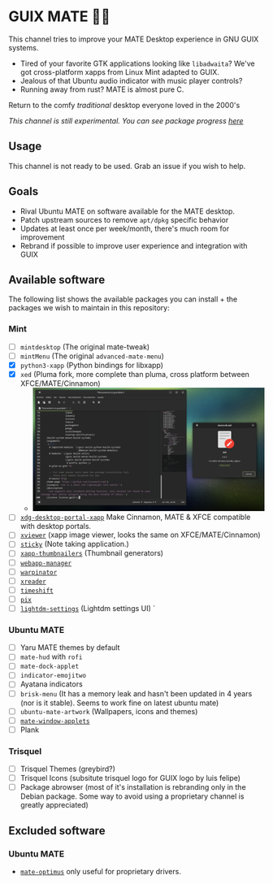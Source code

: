 # GUIX MATE 🦬🧉

This channel tries to improve your MATE Desktop experience in GNU GUIX systems.

- Tired of your favorite GTK applications looking like `libadwaita`? We've got cross-platform xapps from Linux Mint adapted to GUIX. 
- Jealous of that Ubuntu audio indicator with music player controls?
- Running away from rust? MATE is almost pure C.

Return to the comfy *traditional* desktop everyone loved in the 2000's 

_This channel is still experimental. You can see package progress [here](https://codeberg.org/guix-mate/-/projects/13979)_

## Usage

This channel is not ready to be used. Grab an issue if you wish to help.

## Goals

- Rival Ubuntu MATE on software available for the MATE desktop.
- Patch upstream sources to remove `apt/dpkg` specific behavior
- Updates at least once per week/month, there's much room for improvement
- Rebrand if possible to improve user experience and integration with GUIX

## Available software

The following list shows the available packages you can install + the packages we wish to maintain in this repository:

### Mint
- [ ] `mintdesktop` (The original mate-tweak)
- [ ] `mintMenu` (The original `advanced-mate-menu`)
- [x] `python3-xapp` (Python bindings for libxapp)
- [x] `xed` (Pluma fork, more complete than pluma, cross platform between XFCE/MATE/Cinnamon)
  - ![already supported](./assets/xed.png)
- [ ] [`xdg-desktop-portal-xapp`](https://github.com/linuxmint/xdg-desktop-portal-xapp) Make Cinnamon, MATE & XFCE compatible with desktop portals.
- [ ] [`xviewer`](https://github.com/linuxmint/xviewer) (xapp image viewer, looks the same on XFCE/MATE/Cinnamon)
- [ ] [`sticky`](https://github.com/linuxmint/sticky) (Note taking application.)
- [ ] [`xapp-thumbnailers`](https://github.com/linuxmint/xapp-thumbnailers) (Thumbnail generators)
- [ ] [`webapp-manager`](https://github.com/linuxmint/webapp-manager/tree/master)
- [ ] [`warpinator`](https://github.com/linuxmint/warpinator)
- [ ] [`xreader`](https://github.com/linuxmint/xreader) 
- [ ] [`timeshift`](https://github.com/linuxmint/timeshift)
- [ ] [`pix`](https://github.com/linuxmint/pix)
- [ ] [`lightdm-settings`](https://github.com/linuxmint/lightdm-settings) (Lightdm settings UI)
`
### Ubuntu MATE
- [ ] Yaru MATE themes by default
- [ ] `mate-hud` with `rofi`
- [ ] `mate-dock-applet`
- [ ] `indicator-emojitwo`
- [ ] Ayatana indicators
- [ ] `brisk-menu` (It has a memory leak and hasn't been updated in 4 years (nor is it stable). Seems to work fine on latest ubuntu mate)
- [ ] `ubuntu-mate-artwork` (Wallpapers, icons and themes)
- [ ] [`mate-window-applets`](https://github.com/ubuntu-mate/mate-window-applets)
- [ ] Plank

### Trisquel
- [ ] Trisquel Themes (greybird?)
- [ ] Trisquel Icons (subsitute trisquel logo for GUIX logo by luis felipe)
- [ ] Package abrowser (most of it's installation is rebranding only in the Debian package. Some way to avoid using a proprietary channel is greatly appreciated)

## Excluded software

### Ubuntu MATE
- [`mate-optimus`](https://github.com/ubuntu-mate/mate-optimus) only useful for proprietary drivers.


